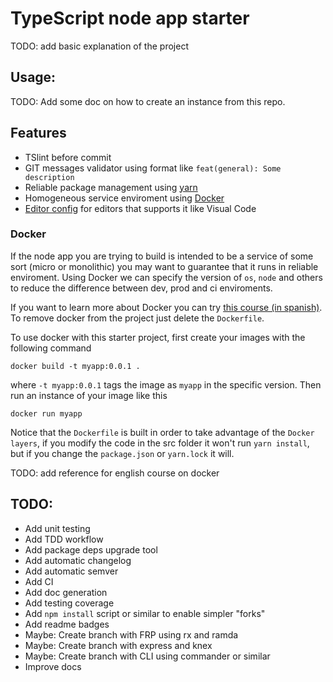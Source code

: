 TypeScript node app starter
===========================

TODO: add basic explanation of the project

Usage:
------
TODO: Add some doc on how to create an instance from this repo.


Features
--------
* TSlint before commit
* GIT messages validator using format like `feat(general): Some description`
* Reliable package management using [yarn](https://yarnpkg.com/en/)
* Homogeneous service enviroment using [Docker](https://www.docker.com/)
* [Editor config](http://editorconfig.org/) for editors that supports it like Visual Code

### Docker

If the node app you are trying to build is intended to be a service of some sort (micro or monolithic) you may want to guarantee that it runs in reliable enviroment. Using Docker we can specify the version of `os`, `node` and others to reduce the difference between dev, prod and ci enviroments.

If you want to learn more about Docker you can try [this course (in spanish)](https://www.acamica.com/cursos/128/introduccion-a-docker). To remove docker from the project just delete the `Dockerfile`.

To use docker with this starter project, first create your images with the following command

```console
docker build -t myapp:0.0.1 .
```

where `-t myapp:0.0.1` tags the image as `myapp` in the specific version. Then run an instance of your image like this

```console
docker run myapp
```

Notice that the `Dockerfile` is built in order to take advantage of the `Docker layers`, if you modify the code in the src folder it won't run `yarn install`, but if you change the `package.json` or `yarn.lock` it will.

TODO: add reference for english course on docker


TODO:
-----
* Add unit testing
* Add TDD workflow
* Add package deps upgrade tool
* Add automatic changelog
* Add automatic semver
* Add CI
* Add doc generation
* Add testing coverage
* Add `npm install` script or similar to enable simpler "forks"
* Add readme badges
* Maybe: Create branch with FRP using rx and ramda
* Maybe: Create branch with express and knex
* Maybe: Create branch with CLI using commander or similar
* Improve docs

